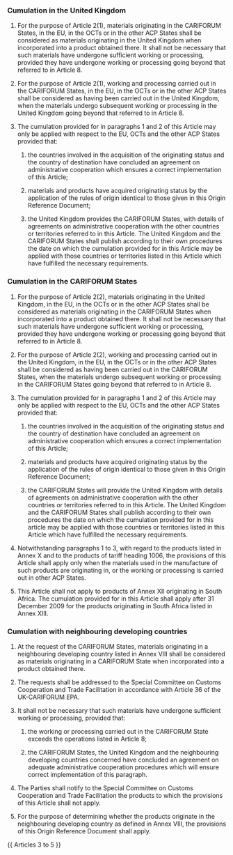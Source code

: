 ### Cumulation in the United Kingdom

1. For the purpose of Article 2(1), materials originating in the CARIFORUM States, in the EU, in the OCTs or in the other ACP States shall be considered as materials originating in the United Kingdom when incorporated into a product obtained there. It shall not be necessary that such materials have undergone sufficient working or processing, provided they have undergone working or processing going beyond that referred to in Article 8.

2. For the purpose of Article 2(1), working and processing carried out in the CARIFORUM States, in the EU, in the OCTs or in the other ACP States shall be considered as having been carried out in the United Kingdom, when the materials undergo subsequent working or processing in the United Kingdom going beyond that referred to in Article 8.

3. The cumulation provided for in paragraphs 1 and 2 of this Article may only be applied with respect to the EU, OCTs and the other ACP States provided that:

   1. the countries involved in the acquisition of the originating status and the country of destination have concluded an agreement on administrative cooperation which ensures a correct implementation of this Article;

   2. materials and products have acquired originating status by the application of the rules of origin identical to those given in this Origin Reference Document;

   3. the United Kingdom provides the CARIFORUM States, with details of agreements on administrative cooperation with the other countries or territories referred to in this Article. The United Kingdom and the CARIFORUM States shall publish according to their own procedures the date on which the cumulation provided for in this Article may be applied with those countries or territories listed in this Article which have fulfilled the necessary requirements.

### Cumulation in the CARIFORUM States

1. For the purpose of Article 2(2), materials originating in the United Kingdom, in the EU, in the OCTs or in the other ACP States shall be considered as materials originating in the CARIFORUM States when incorporated into a product obtained there. It shall not be necessary that such materials have undergone sufficient working or processing, provided they have undergone working or processing going beyond that referred to in Article 8.

2. For the purpose of Article 2(2), working and processing carried out in the United Kingdom, in the EU, in the OCTs or in the other ACP States shall be considered as having been carried out in the CARIFORUM States, when the materials undergo subsequent working or processing in the CARIFORUM States going beyond that referred to in Article 8.

3. The cumulation provided for in paragraphs 1 and 2 of this Article may only be applied with respect to the EU, OCTs and the other ACP States provided that:

   1. the countries involved in the acquisition of the originating status and the country of destination have concluded an agreement on administrative cooperation which ensures a correct implementation of this Article;

   2. materials and products have acquired originating status by the application of the rules of origin identical to those given in this Origin Reference Document;

   3. the CARIFORUM States will provide the United Kingdom with details of agreements on administrative cooperation with the other countries or territories referred to in this Article. The United Kingdom and the CARIFORUM States shall publish according to their own procedures the date on which the cumulation provided for in this article may be applied with those countries or territories listed in this Article which have fulfilled the necessary requirements.

4. Notwithstanding paragraphs 1 to 3, with regard to the products listed in Annex X and to the products of tariff heading 1006, the provisions of this Article shall apply only when the materials used in the manufacture of such products are originating in, or the working or processing is carried out in other ACP States.

5. This Article shall not apply to products of Annex XII originating in South Africa. The cumulation provided for in this Article shall apply after 31 December 2009 for the products originating in South Africa listed in Annex XIII.

### Cumulation with neighbouring developing countries

1. At the request of the CARIFORUM States, materials originating in a neighbouring developing country listed in Annex VIII shall be considered as materials originating in a CARIFORUM State when incorporated into a product obtained there.

2. The requests shall be addressed to the Special Committee on Customs Cooperation and Trade Facilitation in accordance with Article 36 of the UK-CARIFORUM EPA.

3. It shall not be necessary that such materials have undergone sufficient working or processing, provided that:

   1. the working or processing carried out in the CARIFORUM State exceeds the operations listed in Article 8;

   2. the CARIFORUM States, the United Kingdom and the neighbouring developing countries concerned have concluded an agreement on adequate administrative cooperation procedures which will ensure correct implementation of this paragraph.

4. The Parties shall notify to the Special Committee on Customs Cooperation and Trade Facilitation the products to which the provisions of this Article shall not apply.

5. For the purpose of determining whether the products originate in the neighbouring developing country as defined in Annex VIII, the provisions of this Origin Reference Document shall apply.

{{ Articles 3 to 5 }}
